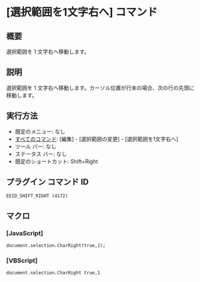 # \[選択範囲を1文字右へ\] コマンド

## 概要

選択範囲を 1 文字右へ移動します。

## 説明

選択範囲を 1 文字右へ移動します。カーソル位置が行末の場合、次の行の先頭に移動します。

## 実行方法

- 既定のメニュー: なし
- [すべてのコマンド](../../glossary/allcommands): \[編集\] \- \[選択範囲の変更\] \- \[選択範囲を1文字右へ\]
- ツール バー: なし
- ステータス バー: なし
- 既定のショートカット: Shift+Right

## プラグイン コマンド ID

```
EEID_SHIFT_RIGHT (4172)```

## マクロ

### \[JavaScript\]

```
document.selection.CharRight(true,1);
```

### \[VBScript\]

```
document.selection.CharRight true,1
```

